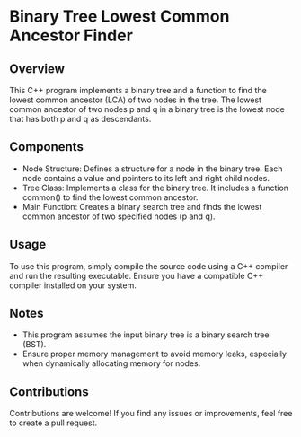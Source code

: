 # Binary Tree Lowest Common Ancestor Finder
## Overview
This C++ program implements a binary tree and a function to find the lowest common ancestor (LCA) of two nodes in the tree. The lowest common ancestor of two nodes p and q in a binary tree is the lowest node that has both p and q as descendants.
## Components
  + Node Structure: Defines a structure for a node in the binary tree. Each node contains a value and pointers to its left and right child nodes.
  + Tree Class: Implements a class for the binary tree. It includes a function common() to find the lowest common ancestor.
  + Main Function: Creates a binary search tree and finds the lowest common ancestor of two specified nodes (p and q).
## Usage
To use this program, simply compile the source code using a C++ compiler and run the resulting executable. Ensure you have a compatible C++ compiler installed on your system.
## Notes
  + This program assumes the input binary tree is a binary search tree (BST).
  + Ensure proper memory management to avoid memory leaks, especially when dynamically allocating memory for nodes.
## Contributions
Contributions are welcome! If you find any issues or improvements, feel free to create a pull request.
